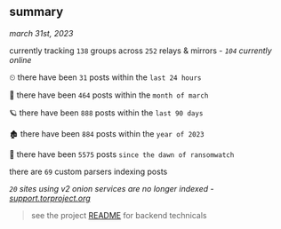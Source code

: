 
## summary
_march 31st, 2023_

currently tracking `138` groups across `252` relays & mirrors - _`104` currently online_

⏲ there have been `31` posts within the `last 24 hours`

🦈 there have been `464` posts within the `month of march`

🪐 there have been `888` posts within the `last 90 days`

🏚 there have been `884` posts within the `year of 2023`

🦕 there have been `5575` posts `since the dawn of ransomwatch`

there are `69` custom parsers indexing posts

_`20` sites using v2 onion services are no longer indexed - [support.torproject.org](https://support.torproject.org/onionservices/v2-deprecation/)_

> see the project [README](https://github.com/joshhighet/ransomwatch#ransomwatch--) for backend technicals
